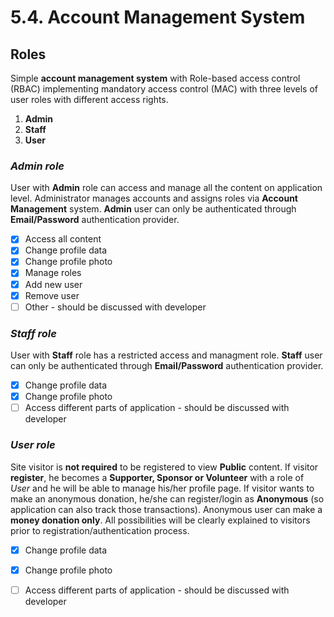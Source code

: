 # 5.4. Account Management System

## Roles

Simple **account management system** with Role-based access control \(RBAC\) implementing mandatory access control \(MAC\) with three levels of user roles with different access rights.

1. **Admin**
2. **Staff**
3. **User**

### _Admin role_

User with **Admin** role can access and manage all the content on application level. Administrator manages accounts and assigns roles via **Account Management** system. **Admin** user can only be authenticated through **Email/Password** authentication provider.

* [x] Access all content
* [x] Change profile data
* [x] Change profile photo
* [x] Manage roles
* [x] Add new user
* [x] Remove user
* [ ] Other - should be discussed with developer

### _Staff role_

User with **Staff** role has a restricted access and managment role. **Staff** user can only be authenticated through **Email/Password** authentication provider.

* [x] Change profile data
* [x] Change profile photo
* [ ] Access different parts of application - should be discussed with developer

### _User role_

Site visitor is **not required** to be registered to view **Public** content. If visitor **register**, he becomes a **Supporter, Sponsor or Volunteer** with a role of _User_ and he will be able to manage his/her profile page. If visitor wants to make an anonymous donation, he/she can register/login as **Anonymous** \(so application can also track those transactions\). Anonymous user can make a **money donation only**. All possibilities will be clearly explained to visitors prior to registration/authentication process.

* [x] Change profile data
* [x] Change profile photo
* [ ] Access different parts of application - should be discussed with developer


